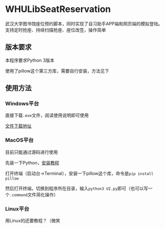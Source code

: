 # WHULibSeatReservation
武汉大学图书馆座位预约脚本，同时实现了自习助手APP端和网页端的模拟登陆。支持定时抢座、持续扫描抢座、座位改签，操作简单

## 版本要求
本程序要求Python 3版本

使用了pillow这个第三方库，需要自行安装，方法见下

## 使用方法
### Windows平台
直接下载```.exe```文件，阅读使用说明即可使用

[文件下载地址](https://www.chemhy.design/wp-content/uploads/WHULibRes.rar)


### MacOS平台
目前只能通过源码进行使用

先装一下Python，[安装教程](https://pythonguidecn.readthedocs.io/zh/latest/starting/install3/osx.html)

打开终端（启动台->Terminal），安装一下pillow这个库，命令是```pip install pillow```

然后打开终端，切换到程序所在目录，输入```python3 UI.py```即可（也可以写一个```.command```文件简化操作）

### Linux平台
用Linux的还要教程？（微笑
